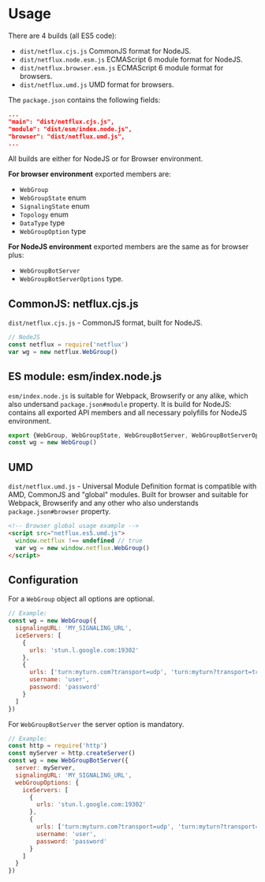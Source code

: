 # Usage
There are 4 builds (all ES5 code):
- `dist/netflux.cjs.js` CommonJS format for NodeJS.
- `dist/netflux.node.esm.js` ECMAScript 6 module format for NodeJS.
- `dist/netflux.browser.esm.js` ECMAScript 6 module format for browsers.
- `dist/netflux.umd.js` UMD format for browsers.

The `package.json` contains the following fields:
```json
...
"main": "dist/netflux.cjs.js",
"module": "dist/esm/index.node.js",
"browser": "dist/netflux.umd.js",
...
```

All builds are either for NodeJS or for Browser environment.

**For browser environment** exported members are:
- `WebGroup`
- `WebGroupState` enum
- `SignalingState` enum
- `Topology` enum
- `DataType` type
- `WebGroupOption` type

**For NodeJS environment** exported members are the same as for browser plus:
- `WebGroupBotServer`
- `WebGroupBotServerOptions` type.

## CommonJS: netflux.cjs.js
`dist/netflux.cjs.js` - CommonJS format, built for NodeJS.

```Javascript
// NodeJS
const netflux = require('netflux')
var wg = new netflux.WebGroup()
```

## ES module: esm/index.node.js

`esm/index.node.js` is suitable for Webpack, Browserify or any alike, which also undersand `package.json#module` property. It is build for NodeJS: contains all exported API members and all necessary polyfills for NodeJS environment.

```javascript
export {WebGroup, WebGroupState, WebGroupBotServer, WebGroupBotServerOptions} from 'netflux'
const wg = new WebGroup()
```

## UMD
`dist/netflux.umd.js` - Universal Module Definition format is compatible with AMD, CommonJS and "global" modules. Built for browser and suitable for Webpack, Browserify and any other who
also understands `package.json#browser` property.

```html
<!-- Browser global usage example -->
<script src="netflux.es5.umd.js">
  window.netflux !== undefined // true
  var wg = new window.netflux.WebGroup()
</script>
```

## Configuration
For a `WebGroup` object all options are optional.
```javascript
// Example:
const wg = new WebGroup({
  signalingURL: 'MY_SIGNALING_URL',
  iceServers: [
    {
      urls: 'stun.l.google.com:19302'
    },
    {
      urls: ['turn:myturn.com?transport=udp', 'turn:myturn?transport=tcp'],
      username: 'user',
      password: 'password'
    }
  ]
})
```

For `WebGroupBotServer` the server option is mandatory.
```javascript
// Example:
const http = require('http')
const myServer = http.createServer()
const wg = new WebGroupBotServer({
  server: myServer,
  signalingURL: 'MY_SIGNALING_URL',
  webGroupOptions: {
    iceServers: [
      {
        urls: 'stun.l.google.com:19302'
      },
      {
        urls: ['turn:myturn.com?transport=udp', 'turn:myturn?transport=tcp'],
        username: 'user',
        password: 'password'
      }
    ]
  }
})
```
